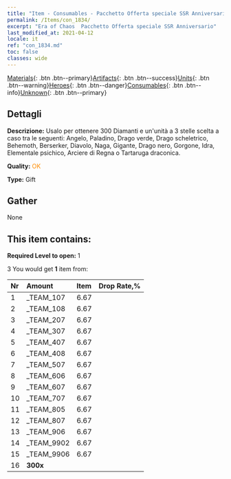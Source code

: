 ```yaml
---
title: "Item - Consumables - Pacchetto Offerta speciale SSR Anniversario"
permalink: /Items/con_1834/
excerpt: "Era of Chaos  Pacchetto Offerta speciale SSR Anniversario"
last_modified_at: 2021-04-12
locale: it
ref: "con_1834.md"
toc: false
classes: wide
---
```

 [Materials](/it/Items/){: .btn .btn--primary}[Artifacts](/it/Items/Artifacts/){: .btn .btn--success}[Units](/it/Items/Units/){: .btn .btn--warning}[Heroes](/it/Items/Heroes/){: .btn .btn--danger}[Consumables](/it/Items/Consumables/){: .btn .btn--info}[Unknown](/it/Items/Unknown/){: .btn .btn--primary}

## Dettagli
 **Descrizione:** Usalo per ottenere 300 Diamanti e un'unità a 3 stelle scelta a caso tra le seguenti: Angelo, Paladino, Drago verde, Drago scheletrico, Behemoth, Berserker, Diavolo, Naga, Gigante, Drago nero, Gorgone, Idra, Elementale psichico, Arciere di Regna o Tartaruga draconica.

 **Quality:** <span style="color: #FF8C00">OK</span>

 **Type:** Gift

## Gather

  None

## This item contains:

 **Required Level to open:** 1

 3 You would get **1** item  from:

  | Nr | Amount |     Item    | Drop Rate,% |
  |:---|:-------|:------------|:---------:|
  | 1 | _TEAM_107 | 6.67 | 
  | 2 | _TEAM_108 | 6.67 | 
  | 3 | _TEAM_207 | 6.67 | 
  | 4 | _TEAM_307 | 6.67 | 
  | 5 | _TEAM_407 | 6.67 | 
  | 6 | _TEAM_408 | 6.67 | 
  | 7 | _TEAM_507 | 6.67 | 
  | 8 | _TEAM_606 | 6.67 | 
  | 9 | _TEAM_607 | 6.67 | 
  | 10 | _TEAM_707 | 6.67 | 
  | 11 | _TEAM_805 | 6.67 | 
  | 12 | _TEAM_807 | 6.67 | 
  | 13 | _TEAM_906 | 6.67 | 
  | 14 | _TEAM_9902 | 6.67 | 
  | 15 | _TEAM_9906 | 6.67 | 
  | 16 |  **300x** | <i class="fas fa-gem"/> |  | 0 | 
